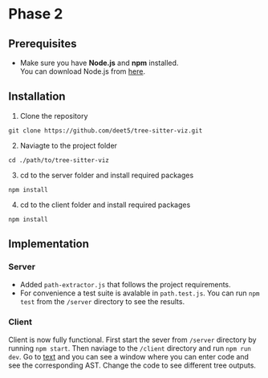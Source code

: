 # Phase 2
## Prerequisites
- Make sure you have **Node.js** and **npm** installed.  
  You can download Node.js from [here](https://nodejs.org).
## Installation
1. Clone the repository
```
git clone https://github.com/deet5/tree-sitter-viz.git
```
2. Naviagte to the project folder
```
cd ./path/to/tree-sitter-viz
```
3. cd to the server folder and install required packages
```
npm install
```
4. cd to the client folder and install required packages 
```
npm install
```
## Implementation 

### Server
- Added `path-extractor.js` that follows the project requirements. 
- For convenience a test suite is avalable in `path.test.js`. You can run `npm test` from the `/server` directory to see the results. 

### Client

Client is now fully functional. First start the sever from `/server` directory by running `npm start`. Then naviage to the `/client` directory and run `npm run dev`. Go to [text](http://localhost:5173/) and you can see a window where you can enter code and see the corresponding AST. Change the code to see different tree outputs. 